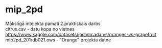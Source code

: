 # mip_2pd
Mākslīgā intelekta pamati 2.praktiskais darbs \
citrus.csv - datu kopa no vietnes https://www.kaggle.com/datasets/joshmcadams/oranges-vs-grapefruit \
mip2pd_201rdb021.ows - "Orange" projekta datne
